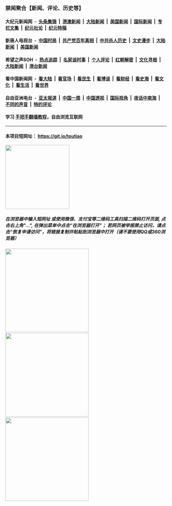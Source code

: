 ### 禁闻聚合【新闻、评论、历史等】

#### 大纪元新闻网 &nbsp;-&nbsp; [头条集锦](indexes/E头条集锦.md?t=02091811) &nbsp;|&nbsp; [港澳新闻](indexes/E港澳新闻.md?t=02091811)  &nbsp;|&nbsp; [大陆新闻](indexes/E大陆新闻.md?t=02091811) &nbsp;|&nbsp; [美国新闻](indexes/E美国新闻.md?t=02091811) &nbsp;|&nbsp; [国际新闻](indexes/E国际新闻.md?t=02091811) &nbsp;|&nbsp; [专栏文集](indexes/E专栏文集.md?t=02091811) &nbsp;|&nbsp; [纪元社论](indexes/E纪元社论.md?t=02091811) &nbsp;|&nbsp; [纪元特稿](indexes/E纪元特稿.md?t=02091811) 

#### 新唐人电视台 &nbsp;-&nbsp; [中国时局](indexes/N中国时局.md?t=02091811) &nbsp;|&nbsp; [共产党百年真相](indexes/N共产党百年真相.md?t=02091811) &nbsp;|&nbsp; [中共杀人历史](indexes/N中共杀人历史.md?t=02091811) &nbsp;|&nbsp; [文史漫步](indexes/N文史漫步.md?t=02091811) &nbsp;|&nbsp; [大陆新闻](indexes/N大陆新闻.md?t=02091811) &nbsp;|&nbsp; [美国新闻](indexes/N美国新闻.md?t=02091811)

#### 希望之声SOH &nbsp;-&nbsp; [热点追踪](indexes/H热点追踪.md?t=02091811) &nbsp;|&nbsp; [名家谈时事](indexes/H名家谈时事.md?t=02091811) &nbsp;|&nbsp; [个人评论](indexes/H个人评论.md?t=02091811)  &nbsp;|&nbsp; [红朝解密](indexes/H红朝解密.md?t=02091811) &nbsp;|&nbsp; [文化寻根](indexes/H文化寻根.md?t=02091811) &nbsp;|&nbsp; [大陆新闻](indexes/H大陆新闻.md?t=02091811) &nbsp;|&nbsp; [港台新闻](indexes/H港台新闻.md?t=02091811)

#### 看中国新闻网 &nbsp;-&nbsp; [看大陆](indexes/S看大陆.md?t=02091811) &nbsp;|&nbsp; [看官场](indexes/S看官场.md?t=02091811) &nbsp;|&nbsp; [看民生](indexes/S看民生.md?t=02091811)  &nbsp;|&nbsp; [看博谈](indexes/S看博谈.md?t=02091811) &nbsp;|&nbsp; [看财经](indexes/S看财经.md?t=02091811) &nbsp;|&nbsp; [看史海](indexes/S看史海.md?t=02091811) &nbsp;|&nbsp; [看文化](indexes/S看文化.md?t=02091811) &nbsp;|&nbsp; [看生活](indexes/S看生活.md?t=02091811) &nbsp;|&nbsp; [看世界](indexes/S看世界.md?t=02091811)

#### 自由亚洲电台 &nbsp;-&nbsp; [亚太报道](indexes/R亚太报道.md?t=02091811) &nbsp;|&nbsp; [中国一周](indexes/R中国一周.md?t=02091811) &nbsp;|&nbsp; [中国透视](indexes/R中国透视.md?t=02091811)  &nbsp;|&nbsp; [国际视角](indexes/R国际视角.md?t=02091811) &nbsp;|&nbsp; [夜话中南海](indexes/R夜话中南海.md?t=02091811) &nbsp;|&nbsp; [不同的声音](indexes/R不同的声音.md?t=02091811) &nbsp;|&nbsp; [特约评论](indexes/R特约评论.md?t=02091811)

#### 学习 [手把手翻墙教程](https://github.com/gfw-breaker/guides/wiki)，自由浏览互联网

----

#### 本项目短网址： https://git.io/toutiao
<img src="https://raw.githubusercontent.com/gfw-breaker/banned-news/master/scripts/img/qr.png" width="200px"/>  

##### 在浏览器中输入短网址 或使用微信、支付宝等二维码工具扫描二维码打开页面, 点击右上角"...", 在弹出菜单中点击“在浏览器打开”； 若网页被举报禁止访问，请点击“恢复申请访问”，将链接复制并粘贴到浏览器中打开（请不要使用QQ或360浏览器）

<img src="https://raw.githubusercontent.com/gfw-breaker/banned-news/master/scripts/img/1.png" width="260px"/> &nbsp; <img src="https://raw.githubusercontent.com/gfw-breaker/banned-news/master/scripts/img/2.png" width="260px"/> &nbsp; <img src="https://raw.githubusercontent.com/gfw-breaker/banned-news/master/scripts/img/3.png" width="260px"/>
